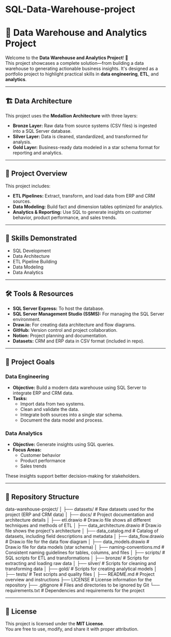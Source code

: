 # SQL-Data-Warehouse-project

# 🧠 Data Warehouse and Analytics Project

Welcome to the **Data Warehouse and Analytics Project**! 🚀  
This project showcases a complete solution—from building a data warehouse to generating actionable business insights. It's designed as a portfolio project to highlight practical skills in **data engineering**, **ETL**, and **analytics**.

---

## 🏗️ Data Architecture

This project uses the **Medallion Architecture** with three layers:

- **Bronze Layer:** Raw data from source systems (CSV files) is ingested into a SQL Server database.
- **Silver Layer:** Data is cleaned, standardized, and transformed for analysis.
- **Gold Layer:** Business-ready data modeled in a star schema format for reporting and analytics.

---

## 📖 Project Overview

This project includes:

- **ETL Pipelines:** Extract, transform, and load data from ERP and CRM sources.
- **Data Modeling:** Build fact and dimension tables optimized for analytics.
- **Analytics & Reporting:** Use SQL to generate insights on customer behavior, product performance, and sales trends.

---

## 🎯 Skills Demonstrated

- SQL Development  
- Data Architecture  
- ETL Pipeline Building  
- Data Modeling  
- Data Analytics  

---

## 🛠️ Tools & Resources

- **SQL Server Express:** To host the database.
- **SQL Server Management Studio (SSMS):** For managing the SQL Server environment.
- **Draw.io:** For creating data architecture and flow diagrams.
- **GitHub:** Version control and project collaboration.
- **Notion:** Project planning and documentation.
- **Datasets:** CRM and ERP data in CSV format (included in repo).

---

## 🚀 Project Goals

### Data Engineering

- **Objective:** Build a modern data warehouse using SQL Server to integrate ERP and CRM data.
- **Tasks:**
  - Import data from two systems.
  - Clean and validate the data.
  - Integrate both sources into a single star schema.
  - Document the data model and process.

### Data Analytics

- **Objective:** Generate insights using SQL queries.
- **Focus Areas:**
  - Customer behavior
  - Product performance
  - Sales trends

These insights support better decision-making for stakeholders.

---
## 📂 Repository Structure

data-warehouse-project/
│
├── datasets/ # Raw datasets used for the project (ERP and CRM data)
│
├── docs/ # Project documentation and architecture details
│ ├── etl.drawio # Draw.io file shows all different techniques and methods of ETL
│ ├── data_architecture.drawio # Draw.io file shows the project's architecture
│ ├── data_catalog.md # Catalog of datasets, including field descriptions and metadata
│ ├── data_flow.drawio # Draw.io file for the data flow diagram
│ ├── data_models.drawio # Draw.io file for data models (star schema)
│ ├── naming-conventions.md # Consistent naming guidelines for tables, columns, and files
│
├── scripts/ # SQL scripts for ETL and transformations
│ ├── bronze/ # Scripts for extracting and loading raw data
│ ├── silver/ # Scripts for cleaning and transforming data
│ ├── gold/ # Scripts for creating analytical models
│
├── tests/ # Test scripts and quality files
│
├── README.md # Project overview and instructions
├── LICENSE # License information for the repository
├── .gitignore # Files and directories to be ignored by Git
└── requirements.txt # Dependencies and requirements for the project

---

## 📌 License

This project is licensed under the **MIT License**.  
You are free to use, modify, and share it with proper attribution.
